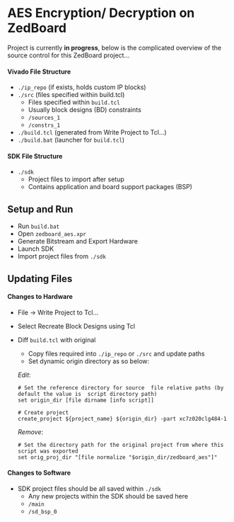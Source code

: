 # AES Encryption/ Decryption on ZedBoard

Project is currently **in progress**, below is the complicated overview of the source control for this ZedBoard project...

#### Vivado File Structure
* `./ip_repo` (if exists, holds custom IP blocks)
* `./src` (files specified within build.tcl)
  *  Files specified within `build.tcl`
  *  Usually block designs (BD) constraints
  *  `/sources_1`
  *  `/constrs_1`
* `./build.tcl` (generated from Write Project to Tcl...)
* `./build.bat` (launcher for `build.tcl`)

#### SDK File Structure
* `./sdk`
  * Project files to import after setup 
  * Contains application and board support packages (BSP)

## Setup and Run
* Run `build.bat`
* Open `zedboard_aes.xpr`
* Generate Bitstream and Export Hardware
* Launch SDK
* Import project files from `./sdk`

## Updating Files

#### Changes to Hardware
* File -> Write Project to Tcl…
* Select Recreate Block Designs using Tcl
* Diff `build.tcl` with original
  * Copy files required into `./ip_repo` or `./src` and update paths
  * Set dynamic origin directory as so below: 

   *Edit*:
   ```
   # Set the reference directory for source  file relative paths (by default the value is  script directory path)
   set origin_dir [file dirname [info script]]
   ```
   ```
   # Create project
   create_project ${project_name} ${origin_dir} -part xc7z020clg484-1
   ```
   *Remove*:
   ```
   # Set the directory path for the original project from where this script was exported
   set orig_proj_dir "[file normalize "$origin_dir/zedboard_aes"]"
   ```

#### Changes to Software
* SDK project files should be all saved within `./sdk`
  * Any new projects within the SDK should be saved here 
  * `/main`
  * `/sd_bsp_0`
